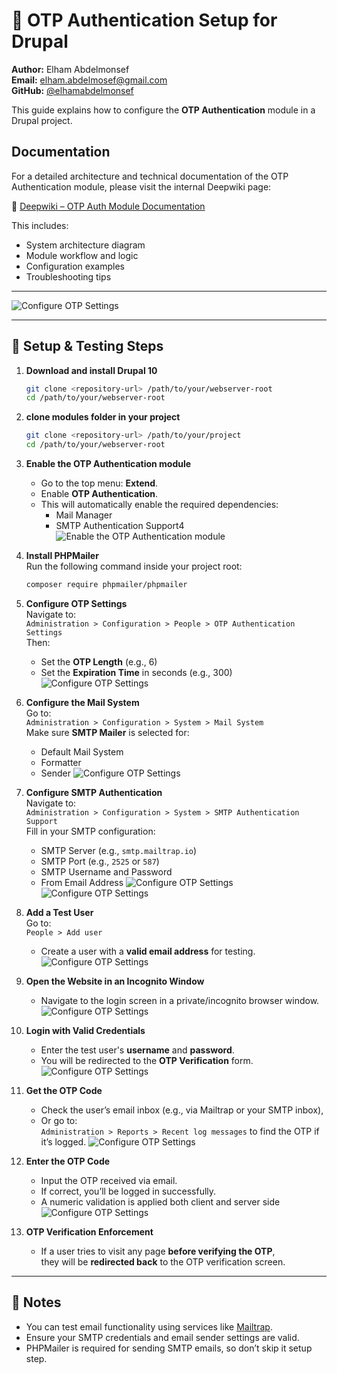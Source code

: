 # 🔐 OTP Authentication Setup for Drupal
**Author:** Elham Abdelmonsef  
**Email:** elham.abdelmosef@gmail.com  
**GitHub:** [@elhamabdelmonsef](https://github.com/elhamabdelmonsef)

This guide explains how to configure the **OTP Authentication** module in a Drupal project.

## Documentation

For a detailed architecture and technical documentation of the OTP Authentication module, please visit the internal Deepwiki page:

📘 [Deepwiki – OTP Auth Module Documentation](https://deepwiki.com/elhamabdelmonsef/drupal-otp)

This includes:
- System architecture diagram
- Module workflow and logic
- Configuration examples
- Troubleshooting tips

---

![Configure OTP Settings](modules/otp_auth/screenshots/15.png)

---

## 🧩 Setup & Testing Steps

1. **Download and install Drupal 10**
   ```bash
   git clone <repository-url> /path/to/your/webserver-root
   cd /path/to/your/webserver-root
2. **clone modules folder in your project**
   ```bash
   git clone <repository-url> /path/to/your/project
   cd /path/to/your/webserver-root

3. **Enable the OTP Authentication module**  
   - Go to the top menu: **Extend**.  
   - Enable **OTP Authentication**.  
   - This will automatically enable the required dependencies:
     - Mail Manager
     - SMTP Authentication Support4
![Enable the OTP Authentication module](modules/otp_auth/screenshots/5.png)

4. **Install PHPMailer**  
   Run the following command inside your project root:
   ```bash
   composer require phpmailer/phpmailer
   ```
6. **Configure OTP Settings**  
   Navigate to:  
   `Administration > Configuration > People > OTP Authentication Settings`  
   Then:
   - Set the **OTP Length** (e.g., 6)  
   - Set the **Expiration Time** in seconds (e.g., 300)
![Configure OTP Settings](modules/otp_auth/screenshots/8.png)

7. **Configure the Mail System**  
   Go to:  
   `Administration > Configuration > System > Mail System`  
   Make sure **SMTP Mailer** is selected for:
   - Default Mail System
   - Formatter
   - Sender
![Configure OTP Settings](modules/otp_auth/screenshots/9.png)

8. **Configure SMTP Authentication**  
   Navigate to:  
   `Administration > Configuration > System > SMTP Authentication Support`  
   Fill in your SMTP configuration:
   - SMTP Server (e.g., `smtp.mailtrap.io`)
   - SMTP Port (e.g., `2525` or `587`)
   - SMTP Username and Password
   - From Email Address
![Configure OTP Settings](modules/otp_auth/screenshots/11.png)
![Configure OTP Settings](modules/otp_auth/screenshots/10.png)

9. **Add a Test User**  
    Go to:  
    `People > Add user`  
    - Create a user with a **valid email address** for testing.
![Configure OTP Settings](modules/otp_auth/screenshots/12.png)

10. **Open the Website in an Incognito Window**  
    - Navigate to the login screen in a private/incognito browser window.
![Configure OTP Settings](modules/otp_auth/screenshots/14.png)

11. **Login with Valid Credentials**  
    - Enter the test user's **username** and **password**.  
    - You will be redirected to the **OTP Verification** form.
![Configure OTP Settings](modules/otp_auth/screenshots/15.png)

12. **Get the OTP Code**  
    - Check the user’s email inbox (e.g., via Mailtrap or your SMTP inbox),  
    - Or go to:  
      `Administration > Reports > Recent log messages` to find the OTP if it’s logged.
![Configure OTP Settings](modules/otp_auth/screenshots/16.png)

13. **Enter the OTP Code**  
    - Input the OTP received via email.  
    - If correct, you’ll be logged in successfully.
    - A numeric validation is applied both client and server side
![Configure OTP Settings](modules/otp_auth/screenshots/17.png)

14. **OTP Verification Enforcement**  
    - If a user tries to visit any page **before verifying the OTP**,  
      they will be **redirected back** to the OTP verification screen.

---

## 📝 Notes

- You can test email functionality using services like [Mailtrap](https://mailtrap.io).
- Ensure your SMTP credentials and email sender settings are valid.
- PHPMailer is required for sending SMTP emails, so don’t skip it setup step.
